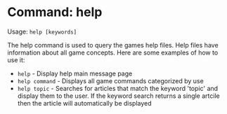 # Command: help
Usage: `help [keywords]`

The help command is used to query the games help files. Help files have
information about all game concepts. Here are some examples of how to use it:

* `help` - Display help main message page
* `help command` - Displays all game commands categorized by use
* `help topic` - Searches for articles that match the keyword 'topic' and
  display them to the user. If the keyword search returns a single artcile then
  the article will automatically be displayed

